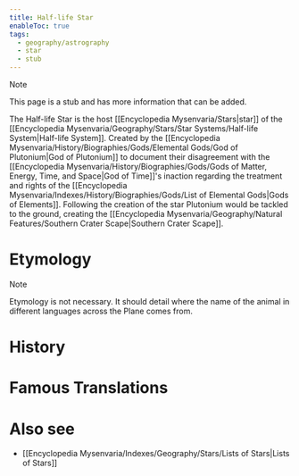 ```yaml
---
title: Half-life Star
enableToc: true
tags:
  - geography/astrography
  - star
  - stub
---
```


> [!note]
> This page is a stub and has more information that can be added.

The Half-life Star is the host [[Encyclopedia Mysenvaria/Stars|star]] of the [[Encyclopedia Mysenvaria/Geography/Stars/Star Systems/Half-life System|Half-life System]]. Created by the [[Encyclopedia Mysenvaria/History/Biographies/Gods/Elemental Gods/God of Plutonium|God of Plutonium]] to document their disagreement with the [[Encyclopedia Mysenvaria/History/Biographies/Gods/Gods of Matter, Energy, Time, and Space|God of Time]]'s inaction regarding the treatment and rights of the [[Encyclopedia Mysenvaria/Indexes/History/Biographies/Gods/List of Elemental Gods|Gods of Elements]]. Following the creation of the star Plutonium would be tackled to the ground, creating the [[Encyclopedia Mysenvaria/Geography/Natural Features/Southern Crater Scape|Southern Crater Scape]].
# Etymology

> [!note]
> Etymology is not necessary. It should detail where the name of the animal in different languages across the Plane comes from.
# History

# Famous Translations

# Also see
- [[Encyclopedia Mysenvaria/Indexes/Geography/Stars/Lists of Stars|Lists of Stars]]
